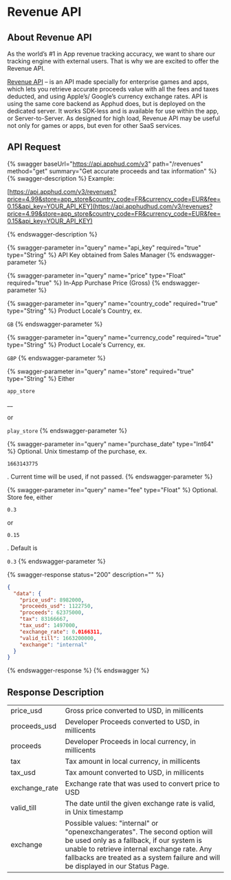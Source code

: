 # Revenue API

## About Revenue API

As the world’s #1 in App revenue tracking accuracy, we want to share our tracking engine with external users. That is why we are excited to offer the Revenue API.

[Revenue API](https://revenue.apphud.com) – is an API made specially for enterprise games and apps, which lets you retrieve accurate proceeds value with all the fees and taxes deducted, and using Apple’s/ Google’s currency exchange rates. API is using the same core backend as Apphud does, but is deployed on the dedicated server. It works SDK-less and is available for use within the app, or Server-to-Server. As designed for high load, Revenue API may be useful not only for games or apps, but even for other SaaS services.

## API Request

{% swagger baseUrl="https://api.apphud.com/v3" path="/revenues" method="get" summary="Get accurate proceeds and tax information" %}
{% swagger-description %}
Example: 

[https://api.apphud.com/v3/revenues?price=4.99&store=app_store&country_code=FR&currency_code=EUR&fee=0.15&api_key=YOUR_API_KEY](https://api.apphudhud.com/v3/revenues?price=4.99&store=app_store&country_code=FR&currency_code=EUR&fee=0.15&api_key=YOUR_API_KEY)


{% endswagger-description %}

{% swagger-parameter in="query" name="api_key" required="true" type="String" %}
API Key obtained from Sales Manager
{% endswagger-parameter %}

{% swagger-parameter in="query" name="price" type="Float" required="true" %}
In-App Purchase Price (Gross)
{% endswagger-parameter %}

{% swagger-parameter in="query" name="country_code" required="true" type="String" %}
Product Locale's Country, ex. 

`GB`
{% endswagger-parameter %}

{% swagger-parameter in="query" name="currency_code" required="true" type="String" %}
Product Locale's Currency, ex. 

`GBP`
{% endswagger-parameter %}

{% swagger-parameter in="query" name="store" required="true" type="String" %}
Either 

`app_store`

 

__

 or 

`play_store`
{% endswagger-parameter %}

{% swagger-parameter in="query" name="purchase_date" type="Int64" %}
Optional. Unix timestamp of the purchase, ex. 

`1663143775`

. Current time will be used, if not passed.
{% endswagger-parameter %}

{% swagger-parameter in="query" name="fee" type="Float" %}
Optional. Store fee, either 

`0.3`

 or 

`0.15`

. Default is 

`0.3`
{% endswagger-parameter %}

{% swagger-response status="200" description="" %}
```json
{
  "data": {
    "price_usd": 8982000,
    "proceeds_usd": 1122750,
    "proceeds": 62375000,
    "tax": 83166667,
    "tax_usd": 1497000,
    "exchange_rate": 0.0166311,
    "valid_till": 1663200000,
    "exchange": "internal"
  }
}
```
{% endswagger-response %}
{% endswagger %}

## Response Description

|                |                                                                                                                                                                                                                                                            |
| -------------- | ---------------------------------------------------------------------------------------------------------------------------------------------------------------------------------------------------------------------------------------------------------- |
| price\_usd     | Gross price converted to USD, in millicents                                                                                                                                                                                                                |
| proceeds\_usd  | Developer Proceeds converted to USD, in millicents                                                                                                                                                                                                         |
| proceeds       | Developer Proceeds in local currency, in millicents                                                                                                                                                                                                        |
| tax            | Tax amount in local currency, in millicents                                                                                                                                                                                                                |
| tax\_usd       | Tax amount converted to USD, in millicents                                                                                                                                                                                                                 |
| exchange\_rate | Exchange rate that was used to convert price to USD                                                                                                                                                                                                        |
| valid\_till    | The date until the given exchange rate is valid, in Unix timestamp                                                                                                                                                                                         |
| exchange       | Possible values: "internal" or "openexchangerates". The second option will be used only as a fallback, if our system is unable to retrieve internal exchange rate. Any fallbacks are treated as a system failure and will be displayed in our Status Page. |

